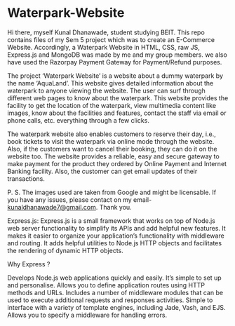 # Waterpark-Website

Hi there, myself Kunal Dhanawade, student studying BEIT. This repo contains files of my Sem 5 project which was to create an E-Commerce Website. Accordingly, a Waterpark Website in HTML, CSS, raw JS, Express.js and MongoDB was made by me and my group members. we also have used the Razorpay Payment Gateway for Payment/Refund purposes.

The project ‘Waterpark Website’ is a website about a dummy waterpark by the name ‘AquaLand’. This website gives detailed information about the waterpark to anyone viewing the website. The user can surf through different web pages to know about the waterpark. This website provides the facility to get the location of the waterpark, view multimedia content like images, know about the facilities and features, contact the staff via email or phone calls, etc. everything through a few clicks. 

The waterpark website also enables customers to reserve their day, i.e., book tickets to visit the waterpark via online mode through the website. Also, if the customers want to cancel their booking, they can do it on the website too. The website provides a reliable, easy and secure gateway to make payment for the product they ordered by Online Payment and Internet Banking facility. Also, the customer can get email updates of their transactions.

P. S. The images used are taken from Google and might be licensable. If you have any issues, please contact on my email- kunaldhanawade7@gmail.com. Thank you.


Express.js:
Express.js is a small framework that works on top of Node.js web server functionality to simplify its APIs and add helpful new features. It makes it easier to organize your application’s functionality with middleware and routing. It adds helpful utilities to Node.js HTTP objects and facilitates the rendering of dynamic HTTP objects.

Why Express ?

Develops Node.js web applications quickly and easily.
It’s simple to set up and personalise.
Allows you to define application routes using HTTP methods and URLs.
Includes a number of middleware modules that can be used to execute additional requests and responses activities.
Simple to interface with a variety of template engines, including Jade, Vash, and EJS.
Allows you to specify a middleware for handling errors.
